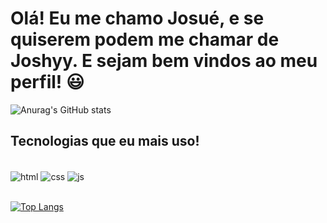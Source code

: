 # Olá! Eu me chamo Josué, e se quiserem podem me chamar de Joshyy. E sejam bem vindos ao meu perfil! 😃

![Anurag's GitHub stats](https://github-readme-stats.vercel.app/api?username=joshyydev&show_icons=true&theme=aura)

## Tecnologias que eu mais uso!

<div style="display: inline_block"><br/>
<img align="center" alt="html" src="https://img.shields.io/badge/HTML5-E34F26?style=for-the-badge&logo=html5&logoColor=white"/>
<img align="center" alt="css" src="https://img.shields.io/badge/CSS3-1572B6?style=for-the-badge&logo=css3&logoColor=white"/>
<img align="center" alt="js" src="https://img.shields.io/badge/JavaScript-F7DF1E?style=for-the-badge&logo=javascript&logoColor=black"/>

</div>

<br>

[![Top Langs](https://github-readme-stats.vercel.app/api/top-langs/?username=joshyydev&layout=compact)](https://github.com/anuraghazra/github-readme-stats)
